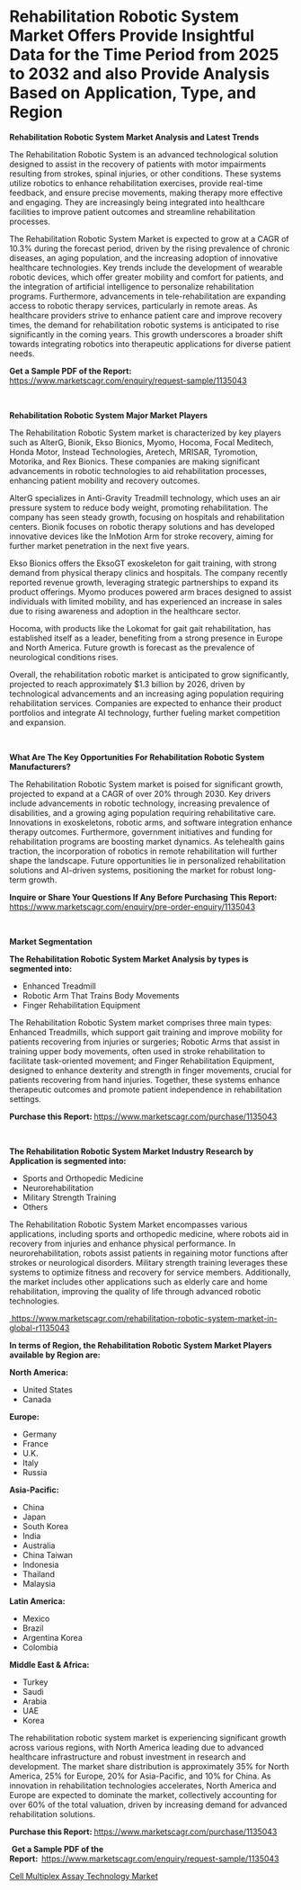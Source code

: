 <p><h1>Rehabilitation Robotic System Market Offers Provide Insightful Data for the Time Period from 2025 to 2032 and also Provide Analysis Based on Application, Type, and Region</h1></p><p><strong>Rehabilitation Robotic System Market Analysis and Latest Trends</strong></p>
<p><p>The Rehabilitation Robotic System is an advanced technological solution designed to assist in the recovery of patients with motor impairments resulting from strokes, spinal injuries, or other conditions. These systems utilize robotics to enhance rehabilitation exercises, provide real-time feedback, and ensure precise movements, making therapy more effective and engaging. They are increasingly being integrated into healthcare facilities to improve patient outcomes and streamline rehabilitation processes.</p><p>The Rehabilitation Robotic System Market is expected to grow at a CAGR of 10.3% during the forecast period, driven by the rising prevalence of chronic diseases, an aging population, and the increasing adoption of innovative healthcare technologies. Key trends include the development of wearable robotic devices, which offer greater mobility and comfort for patients, and the integration of artificial intelligence to personalize rehabilitation programs. Furthermore, advancements in tele-rehabilitation are expanding access to robotic therapy services, particularly in remote areas. As healthcare providers strive to enhance patient care and improve recovery times, the demand for rehabilitation robotic systems is anticipated to rise significantly in the coming years. This growth underscores a broader shift towards integrating robotics into therapeutic applications for diverse patient needs.</p></p>
<p><strong>Get a Sample PDF of the Report:&nbsp;</strong> <a href="https://www.marketscagr.com/enquiry/request-sample/1135043?utm_campaign=3447&utm_medium=2&utm_source=Github&utm_content=ia&utm_term=25032025&utm_id=rehabilitation-robotic-system">https://www.marketscagr.com/enquiry/request-sample/1135043</a></p>
<p>&nbsp;</p>
<p><strong>Rehabilitation Robotic System Major Market Players</strong></p>
<p><p>The Rehabilitation Robotic System market is characterized by key players such as AlterG, Bionik, Ekso Bionics, Myomo, Hocoma, Focal Meditech, Honda Motor, Instead Technologies, Aretech, MRISAR, Tyromotion, Motorika, and Rex Bionics. These companies are making significant advancements in robotic technologies to aid rehabilitation processes, enhancing patient mobility and recovery outcomes.</p><p>AlterG specializes in Anti-Gravity Treadmill technology, which uses an air pressure system to reduce body weight, promoting rehabilitation. The company has seen steady growth, focusing on hospitals and rehabilitation centers. Bionik focuses on robotic therapy solutions and has developed innovative devices like the InMotion Arm for stroke recovery, aiming for further market penetration in the next five years.</p><p>Ekso Bionics offers the EksoGT exoskeleton for gait training, with strong demand from physical therapy clinics and hospitals. The company recently reported revenue growth, leveraging strategic partnerships to expand its product offerings. Myomo produces powered arm braces designed to assist individuals with limited mobility, and has experienced an increase in sales due to rising awareness and adoption in the healthcare sector.</p><p>Hocoma, with products like the Lokomat for gait gait rehabilitation, has established itself as a leader, benefiting from a strong presence in Europe and North America. Future growth is forecast as the prevalence of neurological conditions rises.</p><p>Overall, the rehabilitation robotic market is anticipated to grow significantly, projected to reach approximately $1.3 billion by 2026, driven by technological advancements and an increasing aging population requiring rehabilitation services. Companies are expected to enhance their product portfolios and integrate AI technology, further fueling market competition and expansion.</p></p>
<p>&nbsp;</p>
<p><strong>What Are The Key Opportunities For Rehabilitation Robotic System Manufacturers?</strong></p>
<p><p>The Rehabilitation Robotic System market is poised for significant growth, projected to expand at a CAGR of over 20% through 2030. Key drivers include advancements in robotic technology, increasing prevalence of disabilities, and a growing aging population requiring rehabilitative care. Innovations in exoskeletons, robotic arms, and software integration enhance therapy outcomes. Furthermore, government initiatives and funding for rehabilitation programs are boosting market dynamics. As telehealth gains traction, the incorporation of robotics in remote rehabilitation will further shape the landscape. Future opportunities lie in personalized rehabilitation solutions and AI-driven systems, positioning the market for robust long-term growth.</p></p>
<p><strong>Inquire or Share Your Questions If Any Before Purchasing This Report:</strong> <a href="https://www.marketscagr.com/enquiry/pre-order-enquiry/1135043?utm_campaign=3447&utm_medium=2&utm_source=Github&utm_content=ia&utm_term=25032025&utm_id=rehabilitation-robotic-system">https://www.marketscagr.com/enquiry/pre-order-enquiry/1135043</a></p>
<p>&nbsp;</p>
<p><strong>Market Segmentation</strong></p>
<p><strong>The Rehabilitation Robotic System Market Analysis by types is segmented into:</strong></p>
<p><ul><li>Enhanced Treadmill</li><li>Robotic Arm That Trains Body Movements</li><li>Finger Rehabilitation Equipment</li></ul></p>
<p><p>The Rehabilitation Robotic System market comprises three main types: Enhanced Treadmills, which support gait training and improve mobility for patients recovering from injuries or surgeries; Robotic Arms that assist in training upper body movements, often used in stroke rehabilitation to facilitate task-oriented movement; and Finger Rehabilitation Equipment, designed to enhance dexterity and strength in finger movements, crucial for patients recovering from hand injuries. Together, these systems enhance therapeutic outcomes and promote patient independence in rehabilitation settings.</p></p>
<p><strong>Purchase this Report:&nbsp;</strong><a href="https://www.marketscagr.com/purchase/1135043?utm_campaign=3447&utm_medium=2&utm_source=Github&utm_content=ia&utm_term=25032025&utm_id=rehabilitation-robotic-system">https://www.marketscagr.com/purchase/1135043</a></p>
<p>&nbsp;</p>
<p><strong>The Rehabilitation Robotic System Market Industry Research by Application is segmented into:</strong></p>
<p><ul><li>Sports and Orthopedic Medicine</li><li>Neurorehabilitation</li><li>Military Strength Training</li><li>Others</li></ul></p>
<p><p>The Rehabilitation Robotic System Market encompasses various applications, including sports and orthopedic medicine, where robots aid in recovery from injuries and enhance physical performance. In neurorehabilitation, robots assist patients in regaining motor functions after strokes or neurological disorders. Military strength training leverages these systems to optimize fitness and recovery for service members. Additionally, the market includes other applications such as elderly care and home rehabilitation, improving the quality of life through advanced robotic technologies.</p></p>
<p><a href="https://www.marketscagr.com/rehabilitation-robotic-system-market-in-global-r1135043?utm_campaign=3447&utm_medium=2&utm_source=Github&utm_content=ia&utm_term=25032025&utm_id=rehabilitation-robotic-system">&nbsp;https://www.marketscagr.com/rehabilitation-robotic-system-market-in-global-r1135043</a></p>
<p><strong>In terms of Region, the Rehabilitation Robotic System Market Players available by Region are:</strong></p>
<p>
    <p> <strong> North America: </strong>
        <ul>
            <li>United States</li>
            <li>Canada</li>
        </ul>
        </p> 
    <p> <strong> Europe: </strong>
        <ul>
            <li>Germany</li>
            <li>France</li>
            <li>U.K.</li>
            <li>Italy</li>
            <li>Russia</li>
        </ul>
        </p> 
    <p> <strong> Asia-Pacific: </strong>
        <ul>
            <li>China</li>
            <li>Japan</li>
            <li>South Korea</li>
            <li>India</li>
            <li>Australia</li>
            <li>China Taiwan</li>
            <li>Indonesia</li>
            <li>Thailand</li>
            <li>Malaysia</li>
        </ul>
        </p> 
    <p> <strong> Latin America: </strong>
        <ul>
            <li>Mexico</li>
            <li>Brazil</li>
            <li>Argentina Korea</li>
            <li>Colombia</li>
        </ul>
        </p> 
    <p> <strong> Middle East & Africa: </strong>
        <ul>
            <li>Turkey</li>
            <li>Saudi</li>
            <li>Arabia</li>
            <li>UAE</li>
            <li>Korea</li>
        </ul>
    </p>
    </p>
<p><p>The rehabilitation robotic system market is experiencing significant growth across various regions, with North America leading due to advanced healthcare infrastructure and robust investment in research and development. The market share distribution is approximately 35% for North America, 25% for Europe, 20% for Asia-Pacific, and 10% for China. As innovation in rehabilitation technologies accelerates, North America and Europe are expected to dominate the market, collectively accounting for over 60% of the total valuation, driven by increasing demand for advanced rehabilitation solutions.</p></p>
<p><strong>Purchase this Report: </strong><a href="https://www.marketscagr.com/purchase/1135043?utm_campaign=3447&utm_medium=2&utm_source=Github&utm_content=ia&utm_term=25032025&utm_id=rehabilitation-robotic-system">https://www.marketscagr.com/purchase/1135043</a></p>
<p>&nbsp;<strong>Get a Sample PDF of the Report:&nbsp;&nbsp;</strong><a href="https://www.marketscagr.com/enquiry/request-sample/1135043?utm_campaign=3447&utm_medium=2&utm_source=Github&utm_content=ia&utm_term=25032025&utm_id=rehabilitation-robotic-system">https://www.marketscagr.com/enquiry/request-sample/1135043</a></p>
<p><strong></strong></p>
<p><p><a href="https://github.com/rrosasdaunas/Market-Research-Report-List-1/blob/main/cell-multiplex-assay-technology-market.md?utm_campaign=3447&utm_medium=2&utm_source=Github&utm_content=ia&utm_term=25032025&utm_id=rehabilitation-robotic-system">Cell Multiplex Assay Technology Market</a></p></p>